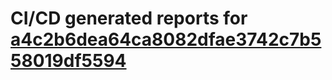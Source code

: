 # CI/CD generated reports for [a4c2b6dea64ca8082dfae3742c7b558019df5594](https://github.com/hydephp/develop/commit/a4c2b6dea64ca8082dfae3742c7b558019df5594)
